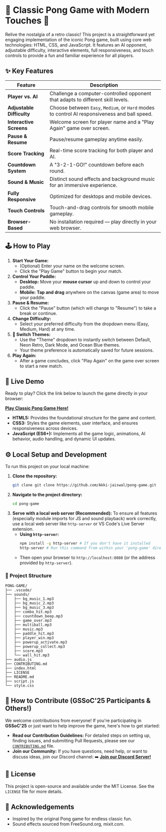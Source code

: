 # 🎾 Classic Pong Game with Modern Touches 🚀

Relive the nostalgia of a retro classic! This project is a straightforward yet engaging implementation of the iconic Pong game, built using core web technologies: HTML, CSS, and JavaScript. It features an AI opponent, adjustable difficulty, interactive elements, full responsiveness, and touch controls to provide a fun and familiar experience for all players.

## ✨ Key Features


| Feature                             | Description                                                                                   |
|-------------------------------------|-----------------------------------------------------------------------------------------------|
| **Player vs. AI**                  | Challenge a computer-controlled opponent that adapts to different skill levels.              |
| **Adjustable Difficulty**          | Choose between `Easy`, `Medium`, or `Hard` modes to control AI responsiveness and ball speed.|
| **Interactive Screens**            | Welcome screen for player name and a "Play Again" game over screen.                         |
| **Pause & Resume**                 | Pause/resume gameplay anytime easily.                                                        |
| **Score Tracking**                 | Real-time score tracking for both player and AI.                                             |
| **Countdown System**               | A "3-2-1-GO!" countdown before each round.                                                    |
| **Sound & Music**                  | Distinct sound effects and background music for an immersive experience.                     |
| **Fully Responsive**               | Optimized for desktops and mobile devices.                                                    |
| **Touch Controls**                 | Touch-and-drag controls for smooth mobile gameplay.                                           |
| **Browser-Based**                  | No installation required — play directly in your web browser.                                |


## 🕹️ How to Play


1.  **Start Your Game:**
    - (Optional) Enter your name on the welcome screen.
    - Click the "Play Game" button to begin your match.
2.  **Control Your Paddle:**
    - **Desktop:** Move your **mouse cursor** up and down to control your paddle.
    - **Mobile:** **Tap and drag** anywhere on the canvas (game area) to move your paddle.
3.  **Pause & Resume:**
    - Click the "Pause" button (which will change to "Resume") to take a break or continue.
4.  **Change Difficulty:**
    - Select your preferred difficulty from the dropdown menu (Easy, Medium, Hard) at any time.
5.  **🎨 Switch Themes:**
    - Use the "Theme" dropdown to instantly switch between Default, Neon Retro, Dark Mode, and Ocean Blue themes.
    - Your theme preference is automatically saved for future sessions.
6.  **Play Again:**
    - After a game concludes, click "Play Again" on the game over screen to start a new match.

## 🚀 Live Demo

Ready to play? Click the link below to launch the game directly in your browser:

[**Play Classic Pong Game Here!**](https://Akki-jaiswal.github.io/pong-game/)


- **HTML5:** Provides the foundational structure for the game and content.
- **CSS3:** Styles the game elements, user interface, and ensures responsiveness across devices.
- **JavaScript (ES6+):** Implements all the game logic, animations, AI behavior, audio handling, and dynamic UI updates.


## ⚙️ Local Setup and Development

To run this project on your local machine:

1.  **Clone the repository:**
    ```bash
    git clone git clone https://github.com/Akki-jaiswal/pong-game.git

    ```
2.  **Navigate to the project directory:**
    ```bash
    cd pong-game
    ```
3.  **Serve with a local web server (Recommended):**
    To ensure all features (especially module imports for JS and sound playback) work correctly, use a local web server like `http-server` or VS Code's Live Server extension.
    - **Using `http-server`:**
      ```bash
      npm install -g http-server # If you don't have it installed
      http-server # Run this command from within your 'pong-game' directory
      ```
    - Then open your browser to `http://localhost:8080` (or the address provided by `http-server`).


  ### 📁 Project Structure
```
PONG-GAME/
├── .vscode/
├── sounds/
│   ├── bg_music_1.mp3
│   ├── bg_music_2.mp3
│   ├── bg_music_3.mp3
│   ├── combo_hit.mp3
│   ├── countdown_beep.mp3
│   ├── game_over.mp3
│   ├── multiball.mp3
│   ├── music.mp3
│   ├── paddle_hit.mp3
│   ├── player_win.mp3
│   ├── powerup_activate.mp3
│   ├── powerup_collect.mp3
│   ├── score.mp3
│   └── wall_hit.mp3
├── audio.js
├── CONTRIBUTING.md
├── index.html
├── LICENSE
├── README.md
├── script.js
└── style.css

```
## 🤝 How to Contribute (GSSoC'25 Participants & Others!)

We welcome contributions from everyone! If you're participating in **GSSoC'25** or just want to help improve the game, here's how to get started:

- **Read our Contribution Guidelines:** For detailed steps on setting up, finding issues, and submitting Pull Requests, please see our [`CONTRIBUTING.md`](CONTRIBUTING.md) file.
- **Join our Community:** If you have questions, need help, or want to discuss ideas, join our Discord channel:
  ➡️ **[Join our Discord Server!](https://discord.gg/4m6JuQ8S)**


## 📜 License

This project is open-source and available under the MIT License. See the `LICENSE` file for more details.

## 🙏 Acknowledgements

- Inspired by the original Pong game for endless classic fun.
- Sound effects sourced from FreeSound.org, mixit.com.

